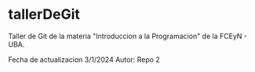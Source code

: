 # tallerDeGit

Taller de Git de la materia "Introduccion a la Programacion" de la FCEyN - UBA.

Fecha de actualizacion 3/1/2024 Autor: Repo 2